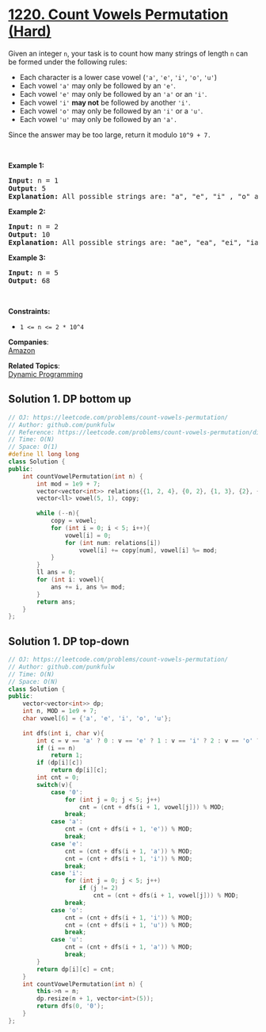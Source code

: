 # [1220. Count Vowels Permutation (Hard)](https://leetcode.com/problems/count-vowels-permutation/)

<p>Given an integer <code>n</code>, your task is to count how many strings of length <code>n</code> can be formed under the following rules:</p>

<ul>
	<li>Each character is a lower case vowel&nbsp;(<code>'a'</code>, <code>'e'</code>, <code>'i'</code>, <code>'o'</code>, <code>'u'</code>)</li>
	<li>Each vowel&nbsp;<code>'a'</code> may only be followed by an <code>'e'</code>.</li>
	<li>Each vowel&nbsp;<code>'e'</code> may only be followed by an <code>'a'</code>&nbsp;or an <code>'i'</code>.</li>
	<li>Each vowel&nbsp;<code>'i'</code> <strong>may not</strong> be followed by another <code>'i'</code>.</li>
	<li>Each vowel&nbsp;<code>'o'</code> may only be followed by an <code>'i'</code> or a&nbsp;<code>'u'</code>.</li>
	<li>Each vowel&nbsp;<code>'u'</code> may only be followed by an <code>'a'.</code></li>
</ul>

<p>Since the answer&nbsp;may be too large,&nbsp;return it modulo <code>10^9 + 7.</code></p>

<p>&nbsp;</p>
<p><strong>Example 1:</strong></p>

<pre><strong>Input:</strong> n = 1
<strong>Output:</strong> 5
<strong>Explanation:</strong> All possible strings are: "a", "e", "i" , "o" and "u".
</pre>

<p><strong>Example 2:</strong></p>

<pre><strong>Input:</strong> n = 2
<strong>Output:</strong> 10
<strong>Explanation:</strong> All possible strings are: "ae", "ea", "ei", "ia", "ie", "io", "iu", "oi", "ou" and "ua".
</pre>

<p><strong>Example 3:&nbsp;</strong></p>

<pre><strong>Input:</strong> n = 5
<strong>Output:</strong> 68</pre>

<p>&nbsp;</p>
<p><strong>Constraints:</strong></p>

<ul>
	<li><code>1 &lt;= n &lt;= 2 * 10^4</code></li>
</ul>


**Companies**:  
[Amazon](https://leetcode.com/company/amazon)

**Related Topics**:  
[Dynamic Programming](https://leetcode.com/tag/dynamic-programming/)

## Solution 1. DP bottom up

```cpp
// OJ: https://leetcode.com/problems/count-vowels-permutation/
// Author: github.com/punkfulw
// Reference: https://leetcode.com/problems/count-vowels-permutation/discuss/398173/C%2B%2B-Bottom-up-Recursive-DPs-O(n)-and-Matrix-Exponentiation-O(logn)
// Time: O(N)
// Space: O(1)
#define ll long long
class Solution {
public:
    int countVowelPermutation(int n) {
        int mod = 1e9 + 7;
        vector<vector<int>> relations{{1, 2, 4}, {0, 2}, {1, 3}, {2}, {2, 3}};
        vector<ll> vowel(5, 1), copy;
        
        while (--n){
            copy = vowel;
            for (int i = 0; i < 5; i++){
                vowel[i] = 0;
                for (int num: relations[i])
                    vowel[i] += copy[num], vowel[i] %= mod;
            }
        }
        ll ans = 0;
        for (int i: vowel){
            ans += i, ans %= mod;
        }
        return ans;
    }
};
```

## Solution 1. DP top-down

```cpp
// OJ: https://leetcode.com/problems/count-vowels-permutation/
// Author: github.com/punkfulw
// Time: O(N)
// Space: O(N)
class Solution {
public:
    vector<vector<int>> dp;
    int n, MOD = 1e9 + 7;
    char vowel[6] = {'a', 'e', 'i', 'o', 'u'};
    
    int dfs(int i, char v){
        int c = v == 'a' ? 0 : v == 'e' ? 1 : v == 'i' ? 2 : v == 'o' ? 3 : 4;
        if (i == n)
            return 1;
        if (dp[i][c])
            return dp[i][c];
        int cnt = 0;
        switch(v){
            case '0':
                for (int j = 0; j < 5; j++)
                    cnt = (cnt + dfs(i + 1, vowel[j])) % MOD;
                break;
            case 'a':
                cnt = (cnt + dfs(i + 1, 'e')) % MOD;
                break;
            case 'e':
                cnt = (cnt + dfs(i + 1, 'a')) % MOD;
                cnt = (cnt + dfs(i + 1, 'i')) % MOD;
                break;
            case 'i':
                for (int j = 0; j < 5; j++)
                    if (j != 2)
                        cnt = (cnt + dfs(i + 1, vowel[j])) % MOD;
                break;
            case 'o':
                cnt = (cnt + dfs(i + 1, 'i')) % MOD;
                cnt = (cnt + dfs(i + 1, 'u')) % MOD;
                break;
            case 'u':
                cnt = (cnt + dfs(i + 1, 'a')) % MOD;
                break;   
        }
        return dp[i][c] = cnt;
    }
    int countVowelPermutation(int n) {
        this->n = n;
        dp.resize(n + 1, vector<int>(5));
        return dfs(0, '0');
    }
};
```
